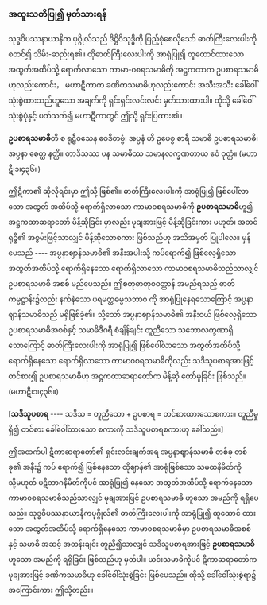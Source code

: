 ### အထူးသတိပြု၍ မှတ်သားရန်

သုဒ္ဓဝိပဿနာယာနိက ပုဂ္ဂိုလ်သည် ဒိဋ္ဌိဝိသုဒ္ဓိကို ပြည့်စုံစေလိုသော် ဓာတ်ကြီးလေးပါးကို စတင်၍ သိမ်း-ဆည်းရ၏။ 
ထိုဓာတ်ကြီးလေးပါးကို အာရုံပြု၍ ထူထောင်ထားသော အထွတ်အထိပ်သို့ ရောက်လာသော ကာမာ-၀စရသမာဓိကို အဋ္ဌကထာက ဥပစာရသမာဓိဟုလည်းကောင်း， မဟာဋီကာက ခဏိကသမာဓိဟုလည်းကောင်း အသီးအသီး ခေါ်ဝေါ်သုံးစွဲထားသည်ဟူသော အချက်ကို ရှင်းရှင်းလင်းလင်း မှတ်သားထားပါ။ 
ထိုသို့ ခေါ်ဝေါ် သုံးစွဲပုံနှင့် ပတ်သက်၍ မဟာဋီကာတွင် ဤသို့ ရှင်းပြထား၏။

**ဥပစာရသမာဓီ**တိ စ ရုဠှီ၀သေန ဝေဒိတဗ္ဗံ၊ အပ္ပနံ ဟိ ဥပေစ္စ စာရီ သမာဓိ ဥပစာရသမာဓိ၊ အပ္ပနာ စေတ္ထ နတ္ထိ။ 
တာဒိသဿ ပန သမာဓိဿ သမာနလက္ခဏတာယ ဧဝံ ဝုတ္တံ။ (မဟာဋီ၊၁၊၄၃၆။)

ဤဋီကာ၏ ဆိုလိုရင်းမှာ ဤသို့ ဖြစ်၏။ 
ဓာတ်ကြီးလေးပါးကို အာရုံပြု၍ ဖြစ်ပေါ်လာသော အထွတ် အထိပ်သို့ ရောက်ရှိလာသော ကာမာ၀စရသမာဓိကို **ဥပစာရသမာဓိ**ဟူ၍ အဋ္ဌကထာဆရာတော် မိန့်ဆိုခြင်း မှာလည်း မုချအားဖြင့် မိန့်ဆိုခြင်းကား မဟုတ်၊ အတင် ရုဠှီ၏ အစွမ်းဖြင့်သာလျှင် မိန့်ဆိုသောစကား ဖြစ်သည်ဟု အသိအမှတ် ပြုပါလေ။ 
မှန်ပေသည် ---- အပ္ပနာဈာန်သမာဓိ၏ အနီးအပါးသို့ ကပ်ရောက်၍ ဖြစ်လေ့ရှိသော အထွတ်အထိပ်သို့ ရောက်ရှိနေသော ရောက်ရှိလာသော ကာမာ၀စရသမာဓိသည်သာလျှင် ဥပစာရသမာဓိ အစစ် မည်ပေသည်။ 
ဤစတုဓာတု၀ဝတ္ထာန် အမည်ရသည့် ဓာတ်ကမ္မဋ္ဌာန်း၌လည်း နက်နဲသော ပရမတ္ထဓမ္မသဘာ၀ ကို အာရုံပြုနေရသောကြောင့် အပ္ပနာဈာန်သမာဓိသည် မရှိဖြစ်ခဲ့၏။ 
သို့သော် အပ္ပနာဈာန်သမာဓိ၏ အနီးဝယ် ဖြစ်လေ့ရှိသော ဥပစာရသမာဓိအစစ်နှင့် သမာဓိဒီဂရီ စံချိန်ချင်း တူညီသော သဘောလက္ခဏာရှိသောကြောင့် ဓာတ်ကြီးလေးပါးကို အာရုံပြု၍ ဖြစ်ပေါ်လာသော အထွတ်အထိပ်သို့ ရောက်ရှိနေသော ရောက်ရှိလာသော ကာမာ၀စရသမာဓိကိုလည်း သဒိသူပစာရအားဖြင့် တင်စား၍ ဥပစာရသမာဓိဟု အဋ္ဌကထာဆရာတော်က မိန့်ဆို တော်မူခြင်း ဖြစ်သည်။ (မဟာဋီ၊၁၊၄၃၆။)

[**သဒိသူပစာရ** ---- သဒိသ = တူညီသော + ဥပစာရ = တင်စားထားသောစကား။ တူညီမှုရှိ၍ တင်စား ခေါ်ဝေါ်ထားသော စကားကို သဒိသူပစာရစကားဟု ခေါ်သည်။]

ဤအထက်ပါ ဋီကာဆရာတော်၏ ရှင်းလင်းချက်အရ အပ္ပနာဈာန်သမာဓိ တစ်ခု တစ်ခု၏ အနီး၌ ကပ် ရောက်၍ ဖြစ်နေသော ထိုဈာန်၏ အာရုံဖြစ်သော သမထနိမိတ်ကို သို့မဟုတ် ပဋိဘာဂနိမိတ်ကိုပင် အာရုံပြု၍ နေသော အထွတ်အထိပ်သို့ ရောက်နေသော ကာမာ၀စရသမာဓိသည်သာလျှင် မုချအားဖြင့် ဥပစာရသမာဓိ ဟူသော အမည်ကို ရရှိပေသည်။ 
သုဒ္ဓဝိပဿနာယာနိကပုဂ္ဂိုလ်၏ ဓာတ်ကြီးလေးပါးကို အာရုံပြု၍ ထူထောင် ထားသော အထွတ်အထိပ်သို့ ရောက်ရှိနေသော ကာမာ၀စရသမာဓိမှာ ဥပစာရသမာဓိအစစ်နှင့် သမာဓိ အဆင့် အတန်းချင်း တူညီ၍သာလျှင် သဒိသူပစာရအားဖြင့် **ဥပစာရသမာဓိ**ဟူသော အမည်ကို ရရှိခြင်း ဖြစ်သည်ဟု မှတ်ပါ။ 
ယင်းသမာဓိကိုပင် ဋီကာဆရာတော်က မုချအားဖြင့် ခဏိကသမာဓိဟု ခေါ်ဝေါ်သုံးစွဲခြင်း ဖြစ်ပေသည်။ 
ထိုသို့ ခေါ်ဝေါ်သုံးစွဲရာ၌ အကြောင်းကား ဤသို့တည်း။